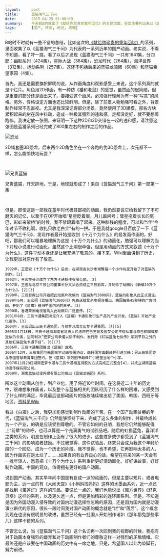 ```yaml
---
layout:     post
title:      蓝猫淘气三千问
date:       2015-04-25 01:00:00
summary:    今天B站的推出了《献给你珍贵的童年回忆》的主题页面，里面主要列出来以《蓝猫淘气三千问》为代表的一系列国产动画。看了列表之后感觉心情有点复杂：一方面觉得这个系列作画真的很烂，另一方面又觉得制作组真的很不容易。
tags:		[国产, 怀旧, 闲记, 感慨]
---
```

B站时不时就有一些不错的总结，比如这次的[《献给你珍贵的童年回忆》](http://www.bilibili.com/topic/655.html)的系列，里面收集了以《蓝猫淘气三千问》为代表的一系列近年的国产动画。老实说，不看不知道，看了吓一跳，看了以后才发现《蓝猫淘气三千问》一共有1641集，分四部：幽默系列（424集），星际大战（384集），恐龙时代（264集），海洋世界（312集），运动系列（257集）。这还不包括后来的蓝猫龙骑团（60集）和蓝猫希望家园（4集）。

首先，我还是需要旗帜鲜明的说，从作画角度和观影感受上来说，这个系列真的就是个烂片。角色用2D作画，有一种仿《猫和老鼠》的感觉，虽然画的很简陋，但是重要的部分还是画出来了。要接受这个画风，必须强行理解为有一种“写意”的风格。另外，性格设定方面也还比较鲜明。但是，除了前景人物勉强可看之外，背景制作经常不忍直视。尤其是我深深记得部分场景，竟然使用了3D建模，那些方块累积起来的树在风中抖动，造成一种极其强烈的违和感。走都没走好，就不要想着跑嘛。我决定放一张图，来证明一下这种2D和3D交错在一起的违和感，请注意这张图是蓝猫系列已经完成了800集左右的制作之后的作品。

![恐龙](http://drive.google.com/uc?export=view&id=0B_LvKHGr8VjLS25RMWFYemNiYnM)

<p class = "small center">2D绳套圈3D恐龙，后来两个2D角色坐在一个奔跑的伪3D恐龙上，次元都不一样，怎么能愉快地玩耍？</p>
<br />

![兄贵蓝猫](http://drive.google.com/uc?export=view&id=0B_LvKHGr8VjLVVhlVGZQSmFuNzQ)

<p class = "small center">兄贵蓝猫，开天辟地，于是，地球就形成了！来自《蓝猫淘气三千问》第一部第一集</p>
<br />

但是，即使这是一部我在童年时代极其鄙视的动画，我仍然要说它给我留下了不可磨灭的记忆，以至于在OP开始唱“星星眨着眼，月儿画问号；彗星拖着长长的尾巴，彩虹来架桥”的时候，我不禁跟着唱了起来。这种脑残的程度，可以和当年“今年过节不收礼啊，收礼只收老白金”有的一拼。于是我就google且百度了一下《蓝猫淘气三千问》，发现作者最开始是收到《十万个为什么》的启发而作画的。好吧，那我们可以粗暴地理解为这是《十万个为什么》的动画化，勉强可以理解为当下对轻小说进行动画化。虽然这个比喻很牵强，但是用动画的方式来叙述《十万个为什么》，这件举动本身还是让我充满了敬意的。接下来，Wiki里面讲到了历史，让我更加对原作有了敬意。

	1992年，王宏受《十万个为什么》启发，在湖南省长沙市湘雅路一个小作坊里开始了对蓝猫的创作。[2]
	1993年，王宏在长沙成立了东方卡通制作有限公司。[2]
	1997年，王宏与北京三辰公司董事长孙文华合资成立三辰影库，并制作了动画片《新编10万个为什么》。[2][3]
	1998年，三辰影库公司开始把此动画片改编为《蓝猫淘气3000问》，蓝猫的形象从此正式诞生。
	1999年6月，王宏把《蓝猫淘气3000问》免费送给北京电视台播出，换回每集45秒钟的广告时间，开始了《蓝猫》横扫中国内地的日子。[3]
	2000年，香港亚洲电视曾购入此动画并广泛宣传。[2]
	2001年8月，三辰卡通集团决定介入《蓝猫》卡通形象衍生产品的产业开发，《蓝猫》开始产业化运作。[3]
	2004年，王宏退出三辰卡通集团，与贺梦凡成立宏梦卡通集团。[4][5]
	2005年1月18日，三辰卡通向湖南省高级人民法院控告王宏及宏梦公司不得从事与原告相同或相近似的业务，法院判决“宏梦公司承诺以后不制作、发行除《虹猫蓝兔七侠传》系列节目之外的其他虹猫蓝兔卡通节目”。[6][7]
	2006年，三辰卡通集团推出《蓝猫》游戏。
	2006年12月，三辰集团与韩国东宇动画签署协议，由韩国方面翻译并引进至韩；另三辰集团亦与泰国智慧教育集团签约，把《蓝猫》系列图书翻译并引进至当地中小学。
	2007年11月28日湖南宏梦卡通与三辰卡通相互持股的方式完成正式整合[4]，并成立湖南蓝猫动漫传媒有限公司。
	2009年，湖南蓝猫动漫传媒有限公司推出《蓝猫龙骑团》系列。

所以这个动画从创作，到产业化，用了将近10年时间。在这将近二十年的历史中，很难想象作画者，以及整个与蓝猫相关的团队经历了什么样的困难，又感受到了什么样的满足，毕竟最后这部动画片的版权陆续输出给了美国、韩国、西班牙等地区。[资料见Wiki](http://zh.wikipedia.org/wiki/%E8%93%9D%E7%8C%AB_(%E5%8A%A8%E7%94%BB))

看过《白箱》之后，我更加能感觉到制作动画的辛苦。在一个国产动画贫瘠的年代，《蓝猫淘气三千问》仍然能够坚持下来，完成了这么多集的制作，并最终成长为一个产业，的确是应该受到尊敬的。不管它如何的丑陋，我想它仍然能够配得上“前辈”的称呼，也可以算是一个充满勇气的试验品吧。随后的虹猫蓝兔，喜洋洋之类的系列，明显在制作上面有了很大的进步。这些或多或少都受到了《蓝猫淘气三千问》的影响或者鼓励。不过我觉得，这件试验品，终究只会成为我这个年龄阶段的一个回忆，成为一个历史的片段。我不觉得，也不希望，它再影响太多的人，因为作画实在是太烂了………如果真的有业界良心的话，希望在将来的某一天会有一批年轻人，愿意把《十万个为什么》系列重新更好滴动画化，好好讲故事，好好制作动画。中国的观众，值得拥有更好的国产动画。

说到国产动画，其实早年间中国是有自成一派的动画的，但是主要以短片，或者电影为主，远一点的有《大闹天宫》《小蝌蚪找妈妈》这样的水墨画系列，近一点还能找到《宝莲灯》这样的珍品。要说长一点的，我们也能说出《魔方世界》《舒克贝塔》这样的系列，以及更久远一点，但是更加精彩的连环画系列。但是，不知道是因为外国动漫入侵导致的对国内动漫选择性忽略的原因，还是因为国内就是动漫事业断代的原因，很长一段时间我对国产动画的概念就是“烂”和“落后”。这个概念到现在也没有很明显的改进，虽然已经有一批国人开始制作诸如《那年那兔那些事儿》这样不错的系列。

不管怎么说，当《蓝猫淘气三千问》这个名词再一次回到我的视野的时候，我抱有对于动画本身强烈的嫌弃和对于动画制作者们的尊敬这样一对强烈的矛盾情绪。它最终还是应该要在中国动画的历史中有一席之地，只是，希望国人以此为垫脚石，努力前进。